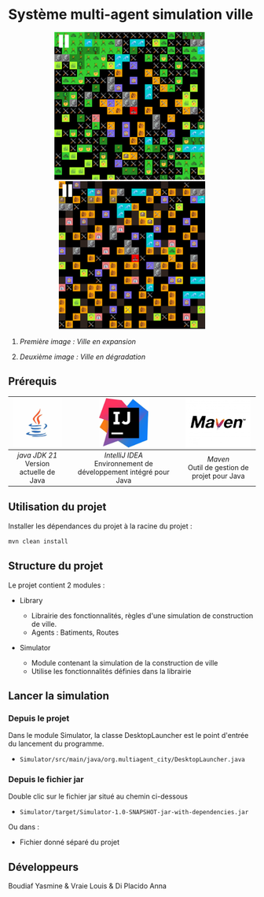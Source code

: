 # Système multi-agent simulation ville

<p align="center">
  <img src="images/ville.png" alt="Description de l'image" style="height: 300px; width: auto; display: inline-block; margin-right: 2%;">
  <img src="images/villeDegradation.png" alt="Description de l'image" style="height: 300px; width: auto; display: inline-block;">
</p>

1. *Première image : Ville en expansion*

2. *Deuxième image : Ville en dégradation*



## Prérequis
| <img src="images/logos/java.jfif" alt="Logo Java" style="height: 100px; width: auto; display: block; margin: 0 auto;"> | <img src="images/logos/intellij.jfif" alt="Logo IntelliJ" style="height: 100px; width: auto; display: block; margin: 0 auto;"> | <img src="images/logos/maven.jpg" alt="Logo Maven" style="height: 100px; width: auto; display: block; margin: 0 auto;"> |
|:--:|:--:|:--:|
| *java JDK 21* <br> Version actuelle de Java | *IntelliJ IDEA* <br> Environnement de développement intégré pour Java | *Maven* <br> Outil de gestion de projet pour Java |

## Utilisation du projet
Installer les dépendances du projet à la racine du projet :

```bash
mvn clean install
```
## Structure du projet 
Le projet contient 2 modules : 
- Library
  - Librairie des fonctionnalités, règles d'une simulation de construction de ville.
  - Agents : Batiments, Routes
  
- Simulator
  - Module contenant la simulation de la construction de ville
  - Utilise les fonctionnalités définies dans la librairie


## Lancer la simulation
### Depuis le projet
Dans le module Simulator, la classe DesktopLauncher est le point d'entrée du lancement du programme.
- `Simulator/src/main/java/org.multiagent_city/DesktopLauncher.java`
### Depuis le fichier jar 
Double clic sur le fichier jar situé au chemin ci-dessous
- `Simulator/target/Simulator-1.0-SNAPSHOT-jar-with-dependencies.jar`

Ou dans : 
- Fichier donné séparé du projet

## Développeurs
Boudiaf Yasmine &
Vraie Louis &
Di Placido Anna
